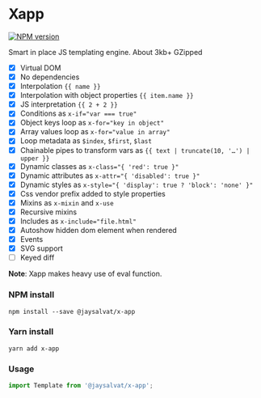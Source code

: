 
# Xapp

[![NPM version](https://badge.fury.io/js/%40jaysalvat%2Fx-app.svg)](http://github.com/jaysalvat/x-app)

Smart in place JS templating engine.
About 3kb+ GZipped

- [x] Virtual DOM
- [x] No dependencies
- [x] Interpolation ``{{ name }}``
- [x] Interpolation with object properties ``{{ item.name }}``
- [x] JS interpretation ``{{ 2 + 2 }}``
- [x] Conditions as ``x-if="var === true"``
- [x] Object keys loop as ``x-for="key in object"``
- [x] Array values loop as ``x-for="value in array"``
- [x] Loop metadata as ``$index``, ``$first``, ``$last``
- [x] Chainable pipes to transform vars as ``{{ text | truncate(10, '…') | upper }}``
- [x] Dynamic classes as ``x-class="{ 'red': true }"``
- [x] Dynamic attributes as ``x-attr="{ 'disabled': true }"``
- [x] Dynamic styles as ``x-style="{ 'display': true ? 'block': 'none' }"``
- [x] Css vendor prefix added to style properties
- [x] Mixins as ``x-mixin`` and ``x-use``
- [x] Recursive mixins
- [x] Includes as ``x-include="file.html"``
- [x] Autoshow hidden dom element when rendered
- [x] Events
- [x] SVG support
- [ ] Keyed diff

**Note**: Xapp makes heavy use of eval function.

### NPM install

    npm install --save @jaysalvat/x-app

### Yarn install

    yarn add x-app

### Usage

```javascript
import Template from '@jaysalvat/x-app';
```

